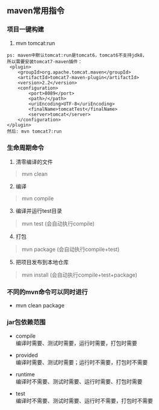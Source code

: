 ## maven常用指令
### 项目一键构建
1. mvn tomcat:run
```
ps: maven中默认tomcat:run是tomcat6，tomcat6不支持jdk8，
所以需要安装tomcat7-maven插件：
 <plugin>
    <groupId>org.apache.tomcat.maven</groupId>
    <artifactId>tomcat7-maven-plugin</artifactId>
    <version>2.2</version>
    <configuration>
        <port>8089</port>
        <path>/</path>
        <uriEncoding>UTF-8</uriEncoding>
        <finalName>tomcatTest</finalName>
        <server>tomcat</server>
    </configuration>
</plugin>
然后: mvn tomcat7:run
```

### 生命周期命令
1. 清零编译的文件
> mvn clean
2. 编译
> mvn compile
3. 编译并运行test目录
> mvn test (会自动执行compile)
4. 打包
> mvn package (会自动执行compile+test)
5. 把项目发布到本地仓库
> mvn install (会自动执行compile+test+package)

### 不同的mvn命令可以同时进行
- mvn clean package

### jar包依赖范围
- compile \
  编译时需要、测试时需要，运行时需要，打包时需要

- provided \
  编译时需要、测试时需要；运行时不需要，打包时不需要

- runtime \
  编译时不需要、测试时需要、运行时需要、打包时需要
  
- test \
  编译时不需要、测试时需要、运行时不需要，打包时不需要